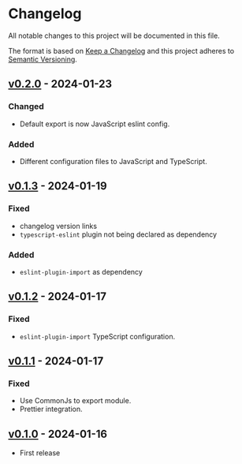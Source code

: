# Changelog

All notable changes to this project will be documented in this file.

The format is based on [Keep a Changelog](http://keepachangelog.com/en/1.0.0/)
and this project adheres to [Semantic Versioning](http://semver.org/spec/v2.0.0.html).

## [v0.2.0] - 2024-01-23

### Changed

- Default export is now JavaScript eslint config.

### Added

- Different configuration files to JavaScript and TypeScript.

## [v0.1.3] - 2024-01-19

### Fixed

- changelog version links
- `typescript-eslint` plugin not being declared as dependency

### Added

- `eslint-plugin-import` as dependency

## [v0.1.2] - 2024-01-17

### Fixed

- `eslint-plugin-import` TypeScript configuration.

## [v0.1.1] - 2024-01-17

### Fixed

- Use CommonJs to export module.
- Prettier integration.

## [v0.1.0] - 2024-01-16

- First release

[v0.2.0]: https://www.npmjs.com/package/@dipcode/eslint-config/v/0.2.0
[v0.1.3]: https://www.npmjs.com/package/@dipcode/eslint-config/v/0.1.3
[v0.1.2]: https://www.npmjs.com/package/@dipcode/eslint-config/v/0.1.2
[v0.1.1]: https://www.npmjs.com/package/@dipcode/eslint-config/v/0.1.1
[v0.1.0]: https://www.npmjs.com/package/@dipcode/eslint-config/v/0.1.0
